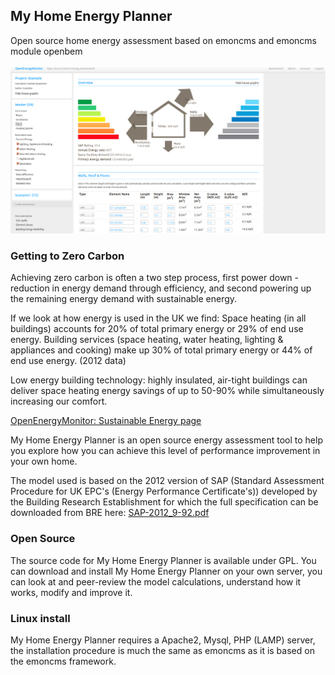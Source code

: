 ## My Home Energy Planner

Open source home energy assessment based on emoncms and emoncms module openbem

![MyHomeEnergyPlanner.png](docs/files/MyHomeEnergyPlanner.png)

### Getting to Zero Carbon
    
Achieving zero carbon is often a two step process, first power down - reduction in energy demand through efficiency, and second powering up the remaining energy demand with sustainable energy.
    
If we look at how energy is used in the UK we find: Space heating (in all buildings) accounts for 20% of total primary energy or 29% of end use energy. Building services (space heating, water heating, lighting & appliances and cooking) make up 30% of total primary energy or 44% of end use energy. (2012 data)

Low energy building technology: highly insulated, air-tight buildings can deliver space heating energy savings of up to 50-90% while simultaneously increasing our comfort.

[OpenEnergyMonitor: Sustainable Energy page](http://openenergymonitor.org/emon/sustainable-energy)

    
My Home Energy Planner is an open source energy assessment tool to help you explore how you can achieve this level of performance improvement in your own home.
    
The model used is based on the 2012 version of SAP (Standard Assessment Procedure for UK EPC's (Energy Performance Certificate's)) developed by the Building Research Establishment for which the full specification can be downloaded from BRE here: [SAP-2012_9-92.pdf](http://www.bre.co.uk/filelibrary/SAP/2012/SAP-2012_9-92.pdf)
    
### Open Source
    
The source code for My Home Energy Planner is available under GPL. You can download and install My Home Energy Planner on your own server, you can look at and peer-review the model calculations, understand how it works, modify and improve it.

### Linux install

My Home Energy Planner requires a Apache2, Mysql, PHP (LAMP) server, the installation procedure is much the same as emoncms as it is based on the emoncms framework.
